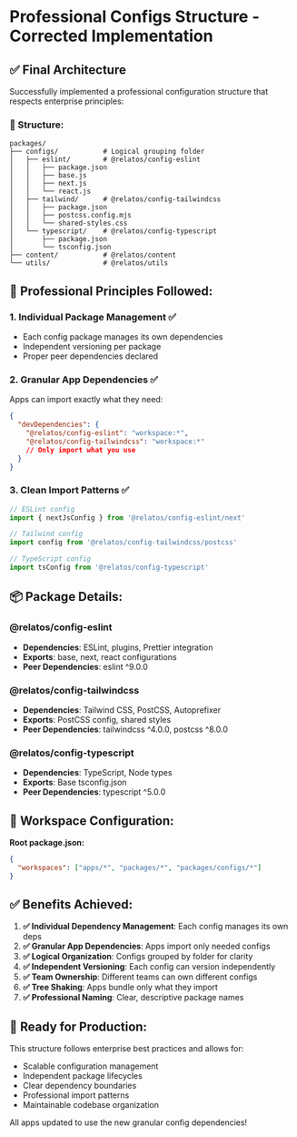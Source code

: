 # Professional Configs Structure - Corrected Implementation

## ✅ **Final Architecture**

Successfully implemented a professional configuration structure that respects enterprise principles:

### **📁 Structure:**

```
packages/
├── configs/           # Logical grouping folder
│   ├── eslint/        # @relatos/config-eslint
│   │   ├── package.json
│   │   ├── base.js
│   │   ├── next.js
│   │   └── react.js
│   ├── tailwind/      # @relatos/config-tailwindcss
│   │   ├── package.json
│   │   ├── postcss.config.mjs
│   │   └── shared-styles.css
│   └── typescript/    # @relatos/config-typescript
│       ├── package.json
│       └── tsconfig.json
├── content/           # @relatos/content
└── utils/             # @relatos/utils
```

## 🎯 **Professional Principles Followed:**

### **1. Individual Package Management** ✅

- Each config package manages its own dependencies
- Independent versioning per package
- Proper peer dependencies declared

### **2. Granular App Dependencies** ✅

Apps can import exactly what they need:

```json
{
  "devDependencies": {
    "@relatos/config-eslint": "workspace:*",
    "@relatos/config-tailwindcss": "workspace:*"
    // Only import what you use
  }
}
```

### **3. Clean Import Patterns** ✅

```javascript
// ESLint config
import { nextJsConfig } from '@relatos/config-eslint/next'

// Tailwind config
import config from '@relatos/config-tailwindcss/postcss'

// TypeScript config
import tsConfig from '@relatos/config-typescript'
```

## 📦 **Package Details:**

### **@relatos/config-eslint**

- **Dependencies**: ESLint, plugins, Prettier integration
- **Exports**: base, next, react configurations
- **Peer Dependencies**: eslint ^9.0.0

### **@relatos/config-tailwindcss**

- **Dependencies**: Tailwind CSS, PostCSS, Autoprefixer
- **Exports**: PostCSS config, shared styles
- **Peer Dependencies**: tailwindcss ^4.0.0, postcss ^8.0.0

### **@relatos/config-typescript**

- **Dependencies**: TypeScript, Node types
- **Exports**: Base tsconfig.json
- **Peer Dependencies**: typescript ^5.0.0

## 🔧 **Workspace Configuration:**

**Root package.json:**

```json
{
  "workspaces": ["apps/*", "packages/*", "packages/configs/*"]
}
```

## ✅ **Benefits Achieved:**

1. **✅ Individual Dependency Management**: Each config manages its own deps
2. **✅ Granular App Dependencies**: Apps import only needed configs
3. **✅ Logical Organization**: Configs grouped by folder for clarity
4. **✅ Independent Versioning**: Each config can version independently
5. **✅ Team Ownership**: Different teams can own different configs
6. **✅ Tree Shaking**: Apps bundle only what they import
7. **✅ Professional Naming**: Clear, descriptive package names

## 🚀 **Ready for Production:**

This structure follows enterprise best practices and allows for:

- Scalable configuration management
- Independent package lifecycles
- Clear dependency boundaries
- Professional import patterns
- Maintainable codebase organization

All apps updated to use the new granular config dependencies!
